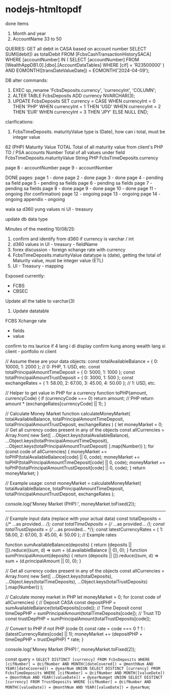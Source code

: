 # nodejs-htmltopdf

done items
1. Month and year
2. AccountName
33 to 50

QUERIES:
GET all debit in CASA based on account number
SELECT SUM([debit]) as totalDebit
FROM [FcbsCashTransactionHistorySACA]
WHERE [accountNumber] IN (
  SELECT [accountNumber]
  FROM [WealthAppDB1.0].[dbo].[AccountDataTables]
  WHERE [cif] = 'R23500000'
)
AND EOMONTH([transDateValueDate]) = EOMONTH('2024-04-09');

DB alter commands:
1. EXEC sp_rename 'FcbsDeposits.currency', 'currencyInt', 'COLUMN';
2. ALTER TABLE FcbsDeposits
ADD currency NVARCHAR(3);
3. UPDATE FcbsDeposits
SET currency = 
  CASE 
    WHEN currencyInt = 0 THEN 'PHP'
    WHEN currencyInt = 1 THEN 'USD'
    WHEN currencyInt = 2 THEN 'EUR'
    WHEN currencyInt = 3 THEN 'JPY'
    ELSE NULL
  END;


clarifications:
1. FcbsTimeDeposits.
maturityValue type is (Date), how can i total, must be integer value

62	(PHP) Maturity Value TOTAL	Total of all maturity value from client's PHP TD / PSA accounts		Number	Total of  all values under field 	FcbsTimeDeposits.maturityValue
String	PHP	FcbsTimeDeposits.currency

page 8 - accountNumber
page 9 - accountNumber



DONE pages:
page 1 - done
page 2 - done
page 3 - done
page 4 - pending sa field
page 5 - pending sa fields
page 6 - pending sa fields
page 7 - pending sa fields
page 8 - done
page 9 - done
page 10 - done
page 11 - ongoing (for confirmation)
page 12 - ongoing
page 13 - ongoing
page 14 - ongoing
appendix - ongoing


wala sa d360 yung values ni UI - treasury

update db data type

Minutes of the meeting 10/08/25:

1. confirm and identify from d360 if currency is varchar / int
2. d360 values in UI - treasury - fieldName 
3. forex discussion - foreign xchange rate with currency
4. FcbsTimeDeposits.maturityValue datatype is (date), getting the total of Maturity value, must be integer value
(ETL)
5. UI - Treasury - mapping

Exposed currently:
- FCBS
- CBSEC

Update all the table to varchar(3)


1. Update datatable

FCBS Xchange rate
- fields
- value

confirm to ms laurice if 4 lang i di display
confirm kung anong wealth lang si client - portfolio ni client






// Assume these are your data objects:
const totalAvailableBalance = { 0: 10000, 1: 2000 }; // 0: PHP, 1: USD, etc.
const totalPrincipalAmountTimeDeposit = { 0: 5000, 1: 1000 };
const totalPrincipalAmountTrustDeposit = { 0: 3000, 1: 500 };
const exchangeRates = { 1: 58.00, 2: 67.00, 3: 45.00, 4: 50.00 }; // 1: USD, etc.

// Helper to get value in PHP for a currency
function toPHP(amount, currencyCode) {
  if (currencyCode === 0) return amount; // PHP
  return amount * (exchangeRates[currencyCode] || 1);
}

// Calculate Money Market
function calculateMoneyMarket(
  totalAvailableBalance,
  totalPrincipalAmountTimeDeposit,
  totalPrincipalAmountTrustDeposit,
  exchangeRates
) {
  let moneyMarket = 0;
  // Get all currency codes present in any of the objects
  const allCurrencies = Array.from(
    new Set([
      ...Object.keys(totalAvailableBalance),
      ...Object.keys(totalPrincipalAmountTimeDeposit),
      ...Object.keys(totalPrincipalAmountTrustDeposit)
    ].map(Number))
  );
  for (const code of allCurrencies) {
    moneyMarket += toPHP(totalAvailableBalance[code] || 0, code);
    moneyMarket += toPHP(totalPrincipalAmountTimeDeposit[code] || 0, code);
    moneyMarket += toPHP(totalPrincipalAmountTrustDeposit[code] || 0, code);
  }
  return moneyMarket;
}

// Example usage:
const moneyMarket = calculateMoneyMarket(
  totalAvailableBalance,
  totalPrincipalAmountTimeDeposit,
  totalPrincipalAmountTrustDeposit,
  exchangeRates
);

console.log('Money Market (PHP):', moneyMarket.toFixed(2));



-----------------------------


// Example input data (replace with your actual data)
const totalDeposits = {/* ...as provided... */};
const totalTimeDeposits = {/* ...as provided... */};
const totalTrustDeposits = {/* ...as provided... */};
const latestCurrencyRates = { 1: 58.00, 2: 67.00, 3: 45.00, 4: 50.00 }; // Example rates

function sumAvailableBalance(deposits) {
  return (deposits || []).reduce((sum, d) => sum + (d.availableBalance || 0), 0);
}
function sumPrincipalAmount(deposits) {
  return (deposits || []).reduce((sum, d) => sum + (d.principalAmount || 0), 0);
}

// Get all currency codes present in any of the objects
const allCurrencies = Array.from(
  new Set([
    ...Object.keys(totalDeposits),
    ...Object.keys(totalTimeDeposits),
    ...Object.keys(totalTrustDeposits)
  ].map(Number))
);

// Calculate money market in PHP
let moneyMarket = 0;
for (const code of allCurrencies) {
  // Deposit CASA
  const depositPHP = sumAvailableBalance(totalDeposits[code]);
  // Time Deposit
  const timeDepPHP = sumPrincipalAmount(totalTimeDeposits[code]);
  // Trust TD
  const trustDepPHP = sumPrincipalAmount(totalTrustDeposits[code]);

  // Convert to PHP if not PHP (code 0)
  const rate = code === 0 ? 1 : (latestCurrencyRates[code] || 1);
  moneyMarket += (depositPHP + timeDepPHP + trustDepPHP) * rate;
}

console.log('Money Market (PHP):', moneyMarket.toFixed(2));



const query = `
      SELECT DISTINCT [currency] FROM FcbsDeposits
        WHERE [cifNumber] = @cifNumber
          AND MONTH([dateCovered]) = @monthNum
          AND YEAR([dateCovered]) = @yearNum
      UNION
      SELECT DISTINCT [currency] FROM FcbsTimeDeposits
        WHERE [cifNumber] = @cifNumber
          AND MONTH([valueDate]) = @monthNum
          AND YEAR([valueDate]) = @yearNumget
      UNION
      SELECT DISTINCT [currency] FROM TrustDeposits
        WHERE [cifNumber] = @cifNumber
          AND MONTH([valueDate]) = @monthNum
          AND YEAR([valueDate]) = @yearNum
    `;